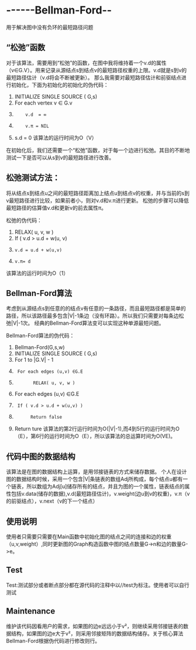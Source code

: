 ------Bellman-Ford--
====================

用于解决图中没有负环的最短路径问题

<h2>“松弛”函数</h2>

对于该算法，需要用到“松弛”的函数，在图中我将维持着一个v.d的属性（v∈G.V）。用来记录从源结点s到结点v的最短路径权重的上限。v.d就是s到v的最短路径估计（v.d将会不断被更新）。
那么我需要对最短路径估计和前驱结点进行初始化，下面为初始化的初始化的伪代码：

1.	INITIALIZE SINGLE SOURCE ( G,s)
2.	For each vertex v ∈ G.v
3.	       v.d  = ∞
4.	       v.π = NIL
5.	s.d = 0
该算法的运行时间为O（V）

在初始化后，我们还需要一个“松弛”函数，对于每一个边进行松弛。其目的不断地测试一下是否可以从s到v的最短路径进行改善。

<h2>松弛测试方法：</h2>
将从结点s到结点u之间的最短路径距离加上结点u到结点v的权重，并与当前的s到v最短路径进行比较，如果前者小，则对v.d和v.π进行更新。
松弛的步骤可以降低最短路径的估算值v.d和更新v的前去属性π。

松弛的伪代码：
1.	RELAX( u, v, w ) 
2.	If ( v.d > u.d + w(u, v)
3.	   v.d = u.d + w(u,v)
4.	   v.π= d
该算法的运行时间为O（1）

<h2>Bellman-Ford算法</h4>
考虑到从源结点s到任意的的结点v有任意的一条路径，而且最短路径都是简单的路径，所以该路径最多包含|V|-1条边（没有环路）。所以我们只需要对每条边松弛|V|-1次。
经典的Bellman-Ford算法变可以实现这种单源最短问题。

Bellman-Ford算法的伪代码：
1.	Bellman-Ford(G,s,w)
2.	INITIALIZE SINGLE SOURCE ( G,s)
3.	For 1 to |G.V| - 1
4.	    For each edges (u,v) ∈G.E
5.	          RELAX( u, v, w )
6.	For each edges (u,v) ∈G.E
7.	    If ( v.d > u.d + w(u,v) )
8.	         Return false
9.	Return ture
该算法的第2行运行时间为O(|V|-1),而4到5行的运行时间为O（E），第6行的运行时间为O（E），所以该算法的总运算时间为O(VE)。

<h2>代码中图的数据结构</h2>
该算法是在图的数据结构上运算，是用邻接链表的方式来储存数据。
个人在设计图的数据结构时候，采用一个包含|V|条链表的数组Adj所构成，每个结点u都有一个链表，所以数组为Adj[u]储存所有的结点，并且为图的一个属性，链表结点的属性包括v.data(储存的数据),v.d(最短路径估计)，v.weight(边u到v的权重)，v.π（v的前驱结点），v.next（v的下一个结点）

<h2>使用说明</h2>
使用者只需要只需要在Main函数中初始化图的结点之间的连接和边的权重（u,v,weight）,同时更新图的Graph构造函数中图的结点数量G->n和边的数量G->e。

<h2>Test</h2>
Test:测试部分或者断点部分都在源代码的注释中以//test为标注。使用者可以自行测试

<h2>Maintenance</h2>
维护该代码因看用户的需求，如果图的边e远远小于v²，则继续采用邻接链表的数据结构，如果图的边e大于v²，则采用邻接矩阵的数据结构储存。关于核心算法Bellman-Ford根据伪代码进行修改则行。


